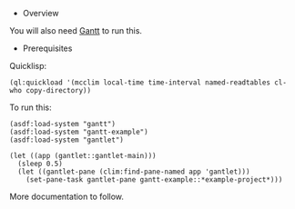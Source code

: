 
* Overview

You will also need [Gantt](https://github.com/slyrus/gantt) to run this.

* Prerequisites

Quicklisp:

    (ql:quickload '(mcclim local-time time-interval named-readtables cl-who copy-directory))

To run this:

    (asdf:load-system "gantt")
    (asdf:load-system "gantt-example")
    (asdf:load-system "gantlet")

    (let ((app (gantlet::gantlet-main)))
      (sleep 0.5)
      (let ((gantlet-pane (clim:find-pane-named app 'gantlet)))
        (set-pane-task gantlet-pane gantt-example::*example-project*)))

More documentation to follow.
